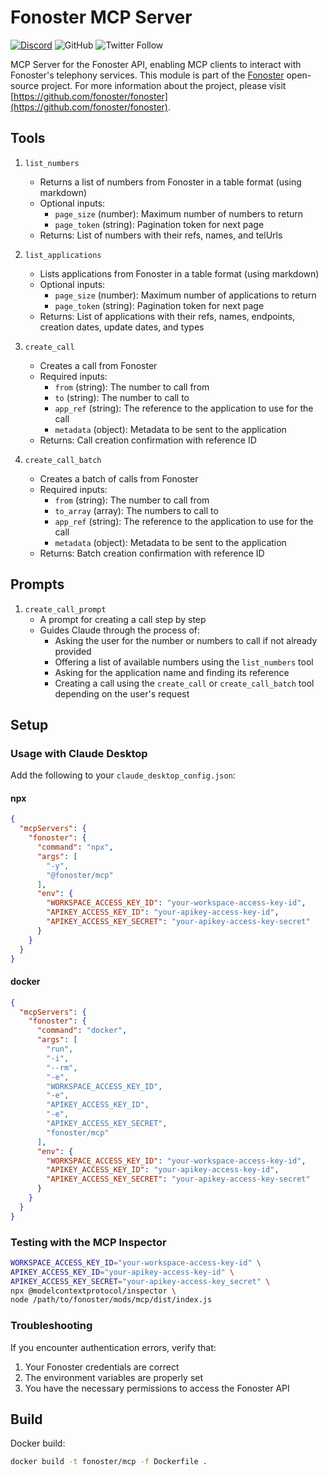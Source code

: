 # Fonoster MCP Server

[![Discord](https://img.shields.io/discord/1016419835455996076?color=5865F2&label=Discord&logo=discord&logoColor=white)](https://discord.gg/4QWgSz4hTC) ![GitHub](https://img.shields.io/github/license/fonoster/fonoster?color=%2347b96d) ![Twitter Follow](https://img.shields.io/twitter/follow/fonoster?style=social)

MCP Server for the Fonoster API, enabling MCP clients to interact with Fonoster's telephony services. This module is part of the [Fonoster](https://fonoster.com) open-source project. For more information about the project, please visit [https://github.com/fonoster/fonoster](https://github.com/fonoster/fonoster).

## Tools

1. `list_numbers`
   - Returns a list of numbers from Fonoster in a table format (using markdown)
   - Optional inputs:
     - `page_size` (number): Maximum number of numbers to return
     - `page_token` (string): Pagination token for next page
   - Returns: List of numbers with their refs, names, and telUrls

2. `list_applications`
   - Lists applications from Fonoster in a table format (using markdown)
   - Optional inputs:
     - `page_size` (number): Maximum number of applications to return
     - `page_token` (string): Pagination token for next page
   - Returns: List of applications with their refs, names, endpoints, creation dates, update dates, and types

3. `create_call`
   - Creates a call from Fonoster
   - Required inputs:
     - `from` (string): The number to call from
     - `to` (string): The number to call to
     - `app_ref` (string): The reference to the application to use for the call
     - `metadata` (object): Metadata to be sent to the application
   - Returns: Call creation confirmation with reference ID

4. `create_call_batch`
   - Creates a batch of calls from Fonoster
   - Required inputs:
     - `from` (string): The number to call from
     - `to_array` (array): The numbers to call to
     - `app_ref` (string): The reference to the application to use for the call
     - `metadata` (object): Metadata to be sent to the application
   - Returns: Batch creation confirmation with reference ID

## Prompts

1. `create_call_prompt`
   - A prompt for creating a call step by step
   - Guides Claude through the process of:
     - Asking the user for the number or numbers to call if not already provided
     - Offering a list of available numbers using the `list_numbers` tool
     - Asking for the application name and finding its reference
     - Creating a call using the `create_call` or `create_call_batch` tool depending on the user's request

## Setup

### Usage with Claude Desktop

Add the following to your `claude_desktop_config.json`:

#### npx

```json
{
  "mcpServers": {
    "fonoster": {
      "command": "npx",
      "args": [
        "-y",
        "@fonoster/mcp"
      ],
      "env": {
        "WORKSPACE_ACCESS_KEY_ID": "your-workspace-access-key-id",
        "APIKEY_ACCESS_KEY_ID": "your-apikey-access-key-id",
        "APIKEY_ACCESS_KEY_SECRET": "your-apikey-access-key-secret"
      }
    }
  }
}
```

#### docker

```json
{
  "mcpServers": {
    "fonoster": {
      "command": "docker",
      "args": [
        "run",
        "-i",
        "--rm",
        "-e",
        "WORKSPACE_ACCESS_KEY_ID",
        "-e",
        "APIKEY_ACCESS_KEY_ID",
        "-e",
        "APIKEY_ACCESS_KEY_SECRET",
        "fonoster/mcp"
      ],
      "env": {
        "WORKSPACE_ACCESS_KEY_ID": "your-workspace-access-key-id",
        "APIKEY_ACCESS_KEY_ID": "your-apikey-access-key-id",
        "APIKEY_ACCESS_KEY_SECRET": "your-apikey-access-key-secret"
      }
    }
  }
}
```

### Testing with the MCP Inspector

```bash
WORKSPACE_ACCESS_KEY_ID="your-workspace-access-key-id" \
APIKEY_ACCESS_KEY_ID="your-apikey-access-key-id" \
APIKEY_ACCESS_KEY_SECRET="your-apikey-access-key_secret" \
npx @modelcontextprotocol/inspector \
node /path/to/fonoster/mods/mcp/dist/index.js
```

### Troubleshooting

If you encounter authentication errors, verify that:
1. Your Fonoster credentials are correct
2. The environment variables are properly set
3. You have the necessary permissions to access the Fonoster API

## Build

Docker build:

```bash
docker build -t fonoster/mcp -f Dockerfile .
```
